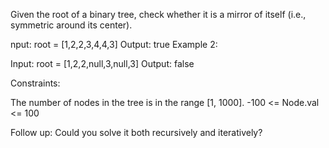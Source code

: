 Given the root of a binary tree, check whether it is a mirror of itself (i.e., symmetric around its center).

nput: root = [1,2,2,3,4,4,3]
Output: true
Example 2:

Input: root = [1,2,2,null,3,null,3]
Output: false
 

Constraints:

The number of nodes in the tree is in the range [1, 1000].
-100 <= Node.val <= 100
 

Follow up: Could you solve it both recursively and iteratively?

